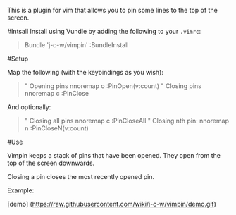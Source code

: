 This is a plugin for vim that allows you to pin some lines to the top of the screen.

#Intsall
Install using Vundle by adding the following to your `.vimrc`:

> Bundle 'j-c-w/vimpin'
> :BundleInstall

#Setup

Map the following (with the keybindings as you wish):

> " Opening pins
> nnoremap <leader>o :<C-U>PinOpen(v:count)<CR>
> " Closing pins
> nnoremap <leader>c :PinClose<CR>


And optionally:
> " Closing all pins
> nnoremap <leader><leader>c :PinCloseAll<CR>
> " Closing nth pin:
> nnoremap <leader><leader>n :<C-U>PinCloseN(v:count)<CR>


#Use

Vimpin keeps a stack of pins that have been opened. They open
from the top of the screen downwards.

Closing a pin closes the most recently opened pin.

Example:

[demo] (https://raw.githubusercontent.com/wiki/j-c-w/vimpin/demo.gif)


